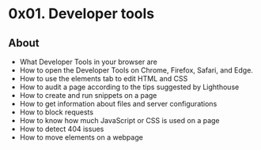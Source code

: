 # 0x01. Developer tools

## About

-   What Developer Tools in your browser are
-   How to open the Developer Tools on Chrome, Firefox, Safari, and Edge.
-   How to use the elements tab to edit HTML and CSS
-   How to audit a page according to the tips suggested by Lighthouse
-   How to create and run snippets on a page
-   How to get information about files and server configurations
-   How to block requests
-   How to know how much JavaScript or CSS is used on a page
-   How to detect 404 issues
-   How to move elements on a webpage
